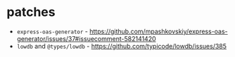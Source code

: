 # patches

* `express-oas-generator` - https://github.com/mpashkovskiy/express-oas-generator/issues/37#issuecomment-582141420
* `lowdb` and `@types/lowdb` - https://github.com/typicode/lowdb/issues/385
